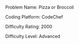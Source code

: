 Problem Name: Pizza or Broccoli

Coding Platform: CodeChef

Difficulty Rating: 2000

Difficulty Level: Advanced
